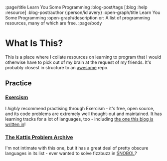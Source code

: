 :page/title Learn You Some Programming
:blog-post/tags [:blog :help :resource]
:blog-post/author {:person/id avery}
:open-graph/title Learn You Some Programming
:open-graph/description or: A list of programming resources, many of which are free.
:page/body

# What Is This?
This is a place where I collate resources on learning to program that I would otherwise have to pick out of my brain at the request of my friends. It's probably closest in structure to an [awesome](https://github.com/sindresorhus/awesome) repo.

## Practice
### [Exercism](https://exercism.org/)
I *highly* recommend practising through Exercism - it's free, open source, and its code problems are extremely well thought-out and maintained. It has learning tracks for a lot of languages, too - including [the one this blog is written in](https://exercism.org/tracks/clojure/)!

### [The Kattis Problem Archive](https://open.kattis.com/)
I'm not intimate with this one, but it has a great deal of pretty obscure languages in its list - ever wanted to solve fizzbuzz in [SNOBOL](https://en.wikipedia.org/wiki/SNOBOL)?
